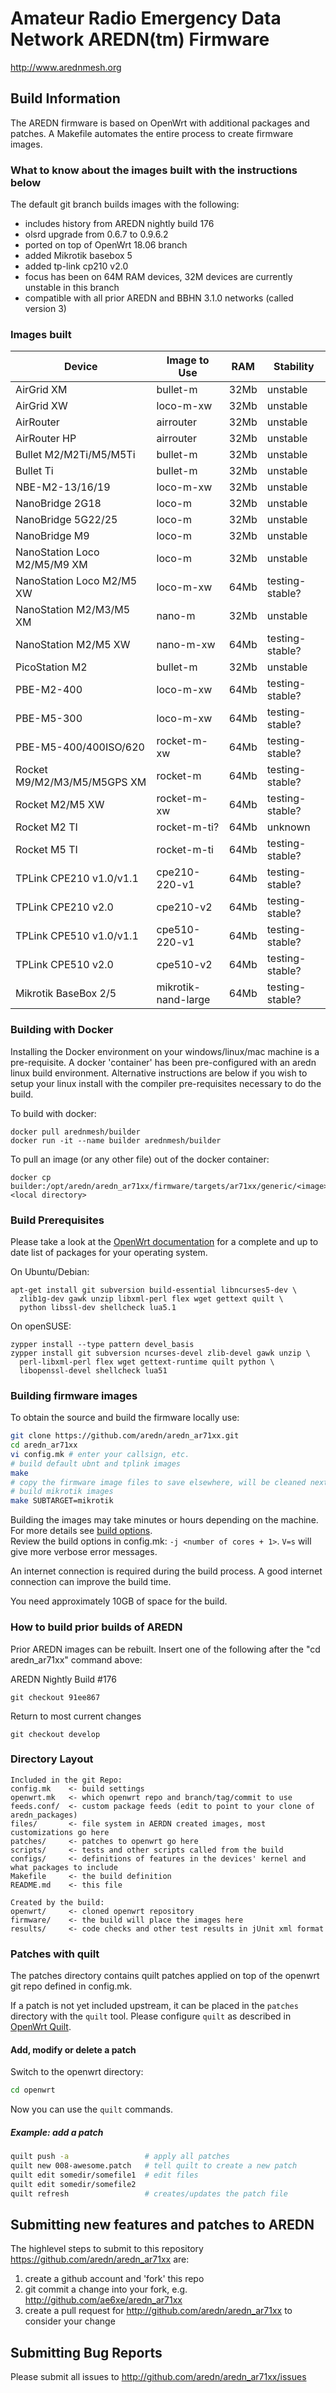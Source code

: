 # Amateur Radio Emergency Data Network AREDN(tm) Firmware

http://www.arednmesh.org

## Build Information

The AREDN firmware is based on OpenWrt with additional packages and patches.
A Makefile automates the entire process to create firmware images.

### What to know about the images built with the instructions below

The default git branch builds images with the following:

* includes history from AREDN nightly build 176
* olsrd upgrade from 0.6.7 to 0.9.6.2
* ported on top of OpenWrt 18.06 branch
* added Mikrotik basebox 5
* added tp-link cp210 v2.0
* focus has been on 64M RAM devices, 32M devices are currently unstable in this branch
* compatible with all prior AREDN and BBHN 3.1.0 networks (called version 3)

### Images built

Device | Image to Use | RAM | Stability
------ | ------------ | --- | ---------
AirGrid XM | bullet-m | 32Mb | unstable
AirGrid XW | loco-m-xw | 32Mb | unstable
AirRouter  | airrouter | 32Mb | unstable
AirRouter HP | airrouter | 32Mb | unstable
Bullet M2/M2Ti/M5/M5Ti | bullet-m | 32Mb | unstable
Bullet Ti | bullet-m | 32Mb | unstable
NBE-M2-13/16/19 | loco-m-xw | 32Mb | unstable
NanoBridge 2G18 | loco-m | 32Mb | unstable
NanoBridge 5G22/25 | loco-m | 32Mb | unstable
NanoBridge M9 | loco-m | 32Mb | unstable
NanoStation Loco M2/M5/M9 XM | loco-m | 32Mb | unstable
NanoStation Loco M2/M5 XW | loco-m-xw | 64Mb | testing-stable?
NanoStation  M2/M3/M5 XM | nano-m | 32Mb | unstable
NanoStation  M2/M5 XW | nano-m-xw | 64Mb | testing-stable?
PicoStation M2 | bullet-m | 32Mb | unstable
PBE-M2-400 | loco-m-xw | 64Mb | testing-stable?
PBE-M5-300 | loco-m-xw | 64Mb | testing-stable?
PBE-M5-400/400ISO/620 | rocket-m-xw | 64Mb | testing-stable?
Rocket M9/M2/M3/M5/M5GPS XM | rocket-m | 64Mb | testing-stable?
Rocket M2/M5 XW | rocket-m-xw | 64Mb | testing-stable?
Rocket M2 TI | rocket-m-ti? | 64Mb | unknown
Rocket M5 TI | rocket-m-ti | 64Mb | testing-stable?
TPLink CPE210 v1.0/v1.1 | cpe210-220-v1 | 64Mb | testing-stable?
TPLink CPE210 v2.0 | cpe210-v2 | 64Mb | testing-stable?
TPLink CPE510 v1.0/v1.1 | cpe510-220-v1 | 64Mb | testing-stable?
TPLink CPE510 v2.0 | cpe510-v2 | 64Mb | testing-stable?
Mikrotik BaseBox 2/5 | mikrotik-nand-large | 64Mb | testing-stable?

### Building with Docker
Installing the Docker environment on your windows/linux/mac machine is a pre-requisite. A docker 'container' has been pre-configured with an aredn linux build environment. Alternative instructions are below if you wish to setup your linux install with the compiler pre-requisites necessary to do the build.

To build with docker:
```
docker pull arednmesh/builder
docker run -it --name builder arednmesh/builder
```

To pull an image (or any other file) out of the docker container:
```
docker cp builder:/opt/aredn/aredn_ar71xx/firmware/targets/ar71xx/generic/<image>.bin <local directory>
```

### Build Prerequisites

Please take a look at the [OpenWrt documentation](https://openwrt.org/docs/guide-developer/build-system/install-buildsystem)
for a complete and up to date list of packages for your operating system. 

On Ubuntu/Debian:
```
apt-get install git subversion build-essential libncurses5-dev \
  zlib1g-dev gawk unzip libxml-perl flex wget gettext quilt \
  python libssl-dev shellcheck lua5.1
```

On openSUSE:
```
zypper install --type pattern devel_basis
zypper install git subversion ncurses-devel zlib-devel gawk unzip \
  perl-libxml-perl flex wget gettext-runtime quilt python \
  libopenssl-devel shellcheck lua51
```

### Building firmware images

To obtain the source and build the firmware locally use:

```bash
git clone https://github.com/aredn/aredn_ar71xx.git
cd aredn_ar71xx
vi config.mk # enter your callsign, etc.
# build default ubnt and tplink images
make  
# copy the firmware image files to save elsewhere, will be cleaned next step
# build mikrotik images
make SUBTARGET=mikrotik
```

Building the images may take minutes or hours depending on the machine.
For more details see [build options](https://openwrt.org/docs/guide-developer/build-system/use-buildsystem).  
Review the build options in config.mk: `-j <number of cores + 1>`. 
`V=s` will give more verbose error messages.

An internet connection is required during the build process. A good internet
connection can improve the build time.

You need approximately 10GB of space for the build.

### How to build prior builds of AREDN

Prior AREDN images can be rebuilt.  Insert one of the following after
the "cd aredn_ar71xx" command above:

AREDN Nightly Build #176

```
git checkout 91ee867
```

Return to most current changes

```
git checkout develop
```

### Directory Layout

```
Included in the git Repo:
config.mk    <- build settings
openwrt.mk   <- which openwrt repo and branch/tag/commit to use
feeds.conf/  <- custom package feeds (edit to point to your clone of aredn_packages)
files/       <- file system in AERDN created images, most customizations go here
patches/     <- patches to openwrt go here 
scripts/     <- tests and other scripts called from the build 
configs/     <- definitions of features in the devices' kernel and what packages to include
Makefile     <- the build definition
README.md    <- this file

Created by the build:
openwrt/     <- cloned openwrt repository
firmware/    <- the build will place the images here
results/     <- code checks and other test results in jUnit xml format
```

### Patches with quilt

The patches directory contains quilt patches applied on top of the
openwrt git repo defined in config.mk. 

If a patch is not yet included upstream, it can be placed in the `patches` directory with
the `quilt` tool. Please configure `quilt` as described in 
[OpenWrt Quilt](https://openwrt.org/docs/guide-developer/build-system/use-patches-with-buildsystem).  

#### Add, modify or delete a patch

Switch to the openwrt directory:

```bash
cd openwrt
```
Now you can use the `quilt` commands.

##### Example: add a patch

```bash
quilt push -a                 # apply all patches
quilt new 008-awesome.patch   # tell quilt to create a new patch
quilt edit somedir/somefile1  # edit files
quilt edit somedir/somefile2
quilt refresh                 # creates/updates the patch file
```

## Submitting new features and patches to AREDN

The highlevel steps to submit to this repository https://github.com/aredn/aredn_ar71xx are:

1) create a github account and 'fork' this repo
2) git commit a change into your fork, e.g. http://github.com/ae6xe/aredn_ar71xx
3) create a pull request for http://github.com/aredn/aredn_ar71xx to consider your change

## Submitting Bug Reports

Please submit all issues to http://github.com/aredn/aredn_ar71xx/issues


